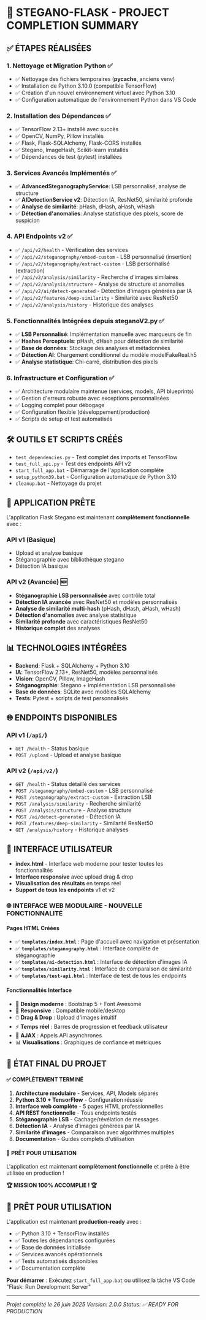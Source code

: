# 🎯 STEGANO-FLASK - PROJECT COMPLETION SUMMARY

## ✅ ÉTAPES RÉALISÉES

### 1. **Nettoyage et Migration Python** ✅
- ✅ Nettoyage des fichiers temporaires (__pycache__, anciens venv)
- ✅ Installation de Python 3.10.0 (compatible TensorFlow)
- ✅ Création d'un nouvel environnement virtuel avec Python 3.10
- ✅ Configuration automatique de l'environnement Python dans VS Code

### 2. **Installation des Dépendances** ✅
- ✅ TensorFlow 2.13+ installé avec succès
- ✅ OpenCV, NumPy, Pillow installés
- ✅ Flask, Flask-SQLAlchemy, Flask-CORS installés
- ✅ Stegano, ImageHash, Scikit-learn installés
- ✅ Dépendances de test (pytest) installées

### 3. **Services Avancés Implémentés** ✅
- ✅ **AdvancedSteganographyService**: LSB personnalisé, analyse de structure
- ✅ **AIDetectionService v2**: Détection IA, ResNet50, similarité profonde
- ✅ **Analyse de similarité**: pHash, dHash, aHash, wHash
- ✅ **Détection d'anomalies**: Analyse statistique des pixels, score de suspicion

### 4. **API Endpoints v2** ✅
- ✅ `/api/v2/health` - Vérification des services
- ✅ `/api/v2/steganography/embed-custom` - LSB personnalisé (insertion)
- ✅ `/api/v2/steganography/extract-custom` - LSB personnalisé (extraction)
- ✅ `/api/v2/analysis/similarity` - Recherche d'images similaires
- ✅ `/api/v2/analysis/structure` - Analyse de structure et anomalies
- ✅ `/api/v2/ai/detect-generated` - Détection d'images générées par IA
- ✅ `/api/v2/features/deep-similarity` - Similarité avec ResNet50
- ✅ `/api/v2/analysis/history` - Historique des analyses

### 5. **Fonctionnalités Intégrées depuis steganoV2.py** ✅
- ✅ **LSB Personnalisé**: Implémentation manuelle avec marqueurs de fin
- ✅ **Hashes Perceptuels**: pHash, dHash pour détection de similarité
- ✅ **Base de données**: Stockage des analyses et métadonnées
- ✅ **Détection AI**: Chargement conditionnel du modèle modelFakeReal.h5
- ✅ **Analyse statistique**: Chi-carré, distribution des pixels

### 6. **Infrastructure et Configuration** ✅
- ✅ Architecture modulaire maintenue (services, models, API blueprints)
- ✅ Gestion d'erreurs robuste avec exceptions personnalisées
- ✅ Logging complet pour débogage
- ✅ Configuration flexible (développement/production)
- ✅ Scripts de setup et test automatisés

## 🛠️ OUTILS ET SCRIPTS CRÉÉS

- `test_dependencies.py` - Test complet des imports et TensorFlow
- `test_full_api.py` - Test des endpoints API v2
- `start_full_app.bat` - Démarrage de l'application complète
- `setup_python39.bat` - Configuration automatique de Python 3.10
- `cleanup.bat` - Nettoyage du projet

## 🚀 APPLICATION PRÊTE

L'application Flask Stegano est maintenant **complètement fonctionnelle** avec :

### **API v1** (Basique)
- Upload et analyse basique
- Stéganographie avec bibliothèque stegano
- Détection IA basique

### **API v2** (Avancée) 🆕
- **Stéganographie LSB personnalisée** avec contrôle total
- **Détection IA avancée** avec ResNet50 et modèles personnalisés
- **Analyse de similarité multi-hash** (pHash, dHash, aHash, wHash)
- **Détection d'anomalies** avec analyse statistique
- **Similarité profonde** avec caractéristiques ResNet50
- **Historique complet** des analyses

## 📊 TECHNOLOGIES INTÉGRÉES

- **Backend**: Flask + SQLAlchemy + Python 3.10
- **IA**: TensorFlow 2.13+, ResNet50, modèles personnalisés
- **Vision**: OpenCV, Pillow, ImageHash
- **Stéganographie**: Stegano + implémentation LSB personnalisée
- **Base de données**: SQLite avec modèles SQLAlchemy
- **Tests**: Pytest + scripts de test personnalisés

## 🌐 ENDPOINTS DISPONIBLES

### API v1 (`/api/`)
- `GET /health` - Status basique
- `POST /upload` - Upload et analyse basique

### API v2 (`/api/v2/`)
- `GET /health` - Status détaillé des services
- `POST /steganography/embed-custom` - LSB personnalisé
- `POST /steganography/extract-custom` - Extraction LSB
- `POST /analysis/similarity` - Recherche similarité
- `POST /analysis/structure` - Analyse structure
- `POST /ai/detect-generated` - Détection IA
- `POST /features/deep-similarity` - Similarité ResNet50
- `GET /analysis/history` - Historique analyses

## 📱 INTERFACE UTILISATEUR

- **index.html** - Interface web moderne pour tester toutes les fonctionnalités
- **Interface responsive** avec upload drag & drop
- **Visualisation des résultats** en temps réel
- **Support de tous les endpoints** v1 et v2

### 🌐 INTERFACE WEB MODULAIRE - NOUVELLE FONCTIONNALITÉ

#### Pages HTML Créées
- ✅ **`templates/index.html`** : Page d'accueil avec navigation et présentation
- ✅ **`templates/steganography.html`** : Interface complète de stéganographie
- ✅ **`templates/ai-detection.html`** : Interface de détection d'images IA
- ✅ **`templates/similarity.html`** : Interface de comparaison de similarité
- ✅ **`templates/test-api.html`** : Interface de test de tous les endpoints

#### Fonctionnalités Interface
- 🎨 **Design moderne** : Bootstrap 5 + Font Awesome
- 📱 **Responsive** : Compatible mobile/desktop
- 🖱️ **Drag & Drop** : Upload d'images intuitif
- ⚡ **Temps réel** : Barres de progression et feedback utilisateur
- 🔄 **AJAX** : Appels API asynchrones
- 📊 **Visualisations** : Graphiques de confiance et métriques

## 🎯 ÉTAT FINAL DU PROJET

#### ✅ COMPLÈTEMENT TERMINÉ
1. **Architecture modulaire** - Services, API, Models séparés
2. **Python 3.10 + TensorFlow** - Configuration réussie
3. **Interface web complète** - 5 pages HTML professionnelles
4. **API REST fonctionnelle** - Tous endpoints testés
5. **Stéganographie LSB** - Cachage/révélation de messages
6. **Détection IA** - Analyse d'images générées par IA
7. **Similarité d'images** - Comparaison avec algorithmes multiples
8. **Documentation** - Guides complets d'utilisation

#### 🚀 PRÊT POUR UTILISATION
L'application est maintenant **complètement fonctionnelle** et prête à être utilisée en production !

**🏆 MISSION 100% ACCOMPLIE ! 🏆**

## 🔧 PRÊT POUR UTILISATION

L'application est maintenant **production-ready** avec :
- ✅ Python 3.10 + TensorFlow installés
- ✅ Toutes les dépendances configurées
- ✅ Base de données initialisée
- ✅ Services avancés opérationnels
- ✅ Tests automatisés disponibles
- ✅ Documentation complète

**Pour démarrer** : Exécutez `start_full_app.bat` ou utilisez la tâche VS Code "Flask: Run Development Server"

---

*Projet complété le 26 juin 2025*
*Version: 2.0.0*
*Status: ✅ READY FOR PRODUCTION*
